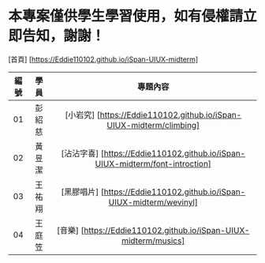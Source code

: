 # 本專案僅供學生學習使用，如有侵權請立即告知，謝謝！

[首頁] [https://Eddie110102.github.io/iSpan-UIUX-midterm]

| 編號 | 學員 | 專題內容 | 
| :----: | :----: | :----: | 
| 01 | 彭紹慈 | [小岩究] [https://Eddie110102.github.io/iSpan-UIUX-midterm/climbing] |
| 02 | 黃昱潔 | [沾沾字喜] [https://Eddie110102.github.io/iSpan-UIUX-midterm/font-introction] |
| 03 | 王祐翔 | [黑膠唱片] [https://Eddie110102.github.io/iSpan-UIUX-midterm/wevinyl] |
| 04 | 王庭笠 | [音樂] [https://Eddie110102.github.io/iSpan-UIUX-midterm/musics] |